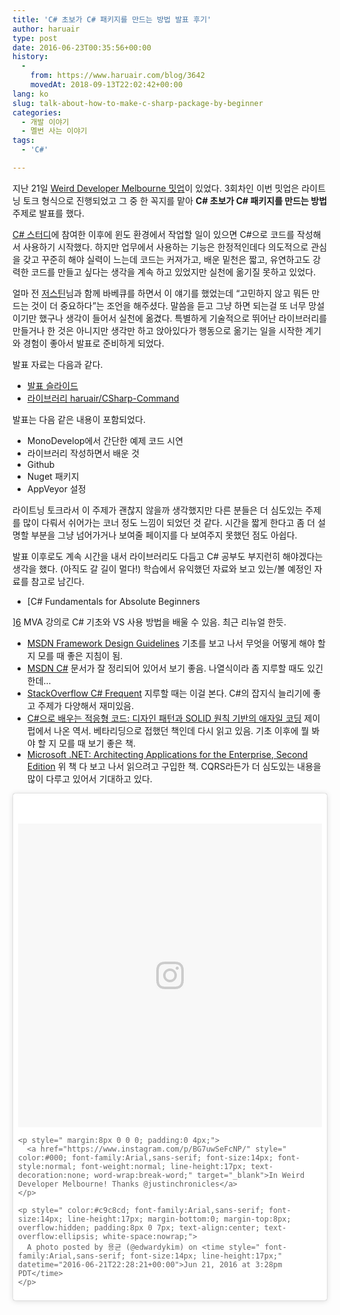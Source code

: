 ```yaml
---
title: 'C# 초보가 C# 패키지를 만드는 방법 발표 후기'
author: haruair
type: post
date: 2016-06-23T00:35:56+00:00
history:
  - 
    from: https://www.haruair.com/blog/3642
    movedAt: 2018-09-13T22:02:42+00:00
lang: ko
slug: talk-about-how-to-make-c-sharp-package-by-beginner
categories:
  - 개발 이야기
  - 멜번 사는 이야기
tags:
  - 'C#'

---
```

지난 21일 [Weird Developer Melbourne 밋업][1]이 있었다. 3회차인 이번 밋업은 라이트닝 토크 형식으로 진행되었고 그 중 한 꼭지를 맡아 **C# 초보가 C# 패키지를 만드는 방법** 주제로 발표를 했다.

[C# 스터디][2]에 참여한 이후에 윈도 환경에서 작업할 일이 있으면 C#으로 코드를 작성해서 사용하기 시작했다. 하지만 업무에서 사용하는 기능은 한정적인데다 의도적으로 관심을 갖고 꾸준히 해야 실력이 느는데 코드는 커져가고, 배운 밑천은 짧고, 유연하고도 강력한 코드를 만들고 싶다는 생각을 계속 하고 있었지만 실천에 옮기질 못하고 있었다.

얼마 전 [저스틴][3]님과 함께 바베큐를 하면서 이 얘기를 했었는데 &#8220;고민하지 않고 뭐든 만드는 것이 더 중요하다&#8221;는 조언을 해주셨다. 말씀을 듣고 그냥 하면 되는걸 또 너무 망설이기만 했구나 생각이 들어서 실천에 옮겼다. 특별하게 기술적으로 뛰어난 라이브러리를 만들거나 한 것은 아니지만 생각만 하고 앉아있다가 행동으로 옮기는 일을 시작한 계기와 경험이 좋아서 발표로 준비하게 되었다.

발표 자료는 다음과 같다.

  * [발표 슬라이드][4]
  * [라이브러리 haruair/CSharp-Command][5]

발표는 다음 같은 내용이 포함되었다.

  * MonoDevelop에서 간단한 예제 코드 시연
  * 라이브러리 작성하면서 배운 것
  * Github
  * Nuget 패키지
  * AppVeyor 설정

라이트닝 토크라서 이 주제가 괜찮지 않을까 생각했지만 다른 분들은 더 심도있는 주제를 많이 다뤄서 쉬어가는 코너 정도 느낌이 되었던 것 같다. 시간을 짧게 한다고 좀 더 설명할 부분을 그냥 넘어가거나 보여줄 페이지를 다 보여주지 못했던 점도 아쉽다.

발표 이후로도 계속 시간을 내서 라이브러리도 다듬고 C# 공부도 부지런히 해야겠다는 생각을 했다. (아직도 갈 길이 멀다!) 학습에서 유익했던 자료와 보고 있는/볼 예정인 자료를 참고로 남긴다.

  * [C# Fundamentals for Absolute Beginners
  
][6] MVA 강의로 C# 기초와 VS 사용 방법을 배울 수 있음. 최근 리뉴얼 한듯.
  * [MSDN Framework Design Guidelines][7] 기초를 보고 나서 무엇을 어떻게 해야 할지 모를 때 좋은 지침이 됨.
  * [MSDN C#][8] 문서가 잘 정리되어 있어서 보기 좋음. 나열식이라 좀 지루할 때도 있긴 한데&#8230;
  * [StackOverflow C# Frequent][9] 지루할 때는 이걸 본다. C#의 잡지식 늘리기에 좋고 주제가 다양해서 재미있음.
  * [C#으로 배우는 적응형 코드: 디자인 패턴과 SOLID 원칙 기반의 애자일 코딩][10] 제이펍에서 나온 역서. 베타리딩으로 접했던 책인데 다시 읽고 있음. 기초 이후에 뭘 봐야 할 지 모를 때 보기 좋은 책.
  * [Microsoft .NET: Architecting Applications for the Enterprise, Second Edition][11] 위 책 다 보고 나서 읽으려고 구입한 책. CQRS라든가 더 심도있는 내용을 많이 다루고 있어서 기대하고 있다.

<blockquote class="instagram-media" data-instgrm-captioned data-instgrm-version="7" style=" background:#FFF; border:0; border-radius:3px; box-shadow:0 0 1px 0 rgba(0,0,0,0.5),0 1px 10px 0 rgba(0,0,0,0.15); margin: 1px; max-width:658px; padding:0; width:99.375%; width:-webkit-calc(100% - 2px); width:calc(100% - 2px);">
  <div style="padding:8px;">
    <div style=" background:#F8F8F8; line-height:0; margin-top:40px; padding:50.0% 0; text-align:center; width:100%;">
      <div style=" background:url(data:image/png;base64,iVBORw0KGgoAAAANSUhEUgAAACwAAAAsCAMAAAApWqozAAAABGdBTUEAALGPC/xhBQAAAAFzUkdCAK7OHOkAAAAMUExURczMzPf399fX1+bm5mzY9AMAAADiSURBVDjLvZXbEsMgCES5/P8/t9FuRVCRmU73JWlzosgSIIZURCjo/ad+EQJJB4Hv8BFt+IDpQoCx1wjOSBFhh2XssxEIYn3ulI/6MNReE07UIWJEv8UEOWDS88LY97kqyTliJKKtuYBbruAyVh5wOHiXmpi5we58Ek028czwyuQdLKPG1Bkb4NnM+VeAnfHqn1k4+GPT6uGQcvu2h2OVuIf/gWUFyy8OWEpdyZSa3aVCqpVoVvzZZ2VTnn2wU8qzVjDDetO90GSy9mVLqtgYSy231MxrY6I2gGqjrTY0L8fxCxfCBbhWrsYYAAAAAElFTkSuQmCC); display:block; height:44px; margin:0 auto -44px; position:relative; top:-22px; width:44px;">
      </div>
    </div>
    
    <p style=" margin:8px 0 0 0; padding:0 4px;">
      <a href="https://www.instagram.com/p/BG7uwSeFcNP/" style=" color:#000; font-family:Arial,sans-serif; font-size:14px; font-style:normal; font-weight:normal; line-height:17px; text-decoration:none; word-wrap:break-word;" target="_blank">In Weird Developer Melbourne! Thanks @justinchronicles</a>
    </p>
    
    <p style=" color:#c9c8cd; font-family:Arial,sans-serif; font-size:14px; line-height:17px; margin-bottom:0; margin-top:8px; overflow:hidden; padding:8px 0 7px; text-align:center; text-overflow:ellipsis; white-space:nowrap;">
      A photo posted by 용균 (@edwardykim) on <time style=" font-family:Arial,sans-serif; font-size:14px; line-height:17px;" datetime="2016-06-21T22:28:21+00:00">Jun 21, 2016 at 3:28pm PDT</time>
    </p>
  </div>
</blockquote>

 [1]: http://www.meetup.com/en-AU/Weird-Developers-Melbourne/events/231588280/
 [2]: http://haruair.com/blog/1904#dotnet-study
 [3]: https://twitter.com/justinchronicle
 [4]: https://gist.github.com/haruair/310349a9e1e9f59a10a8c7b190f3f246
 [5]: https://github.com/haruair/csharp-command
 [6]: https://mva.microsoft.com/en-us/training-courses/c-fundamentals-for-absolute-beginners-16169
 [7]: https://msdn.microsoft.com/en-us/library/ms229042(v=vs.110).aspx
 [8]: https://msdn.microsoft.com/en-au/library/67ef8sbd.aspx
 [9]: http://stackoverflow.com/questions/tagged/c%23?sort=frequent
 [10]: http://jpub.tistory.com/530
 [11]: https://blogs.msdn.microsoft.com/microsoft_press/2014/09/10/new-book-microsoft-net-architecting-applications-for-the-enterprise-second-edition/